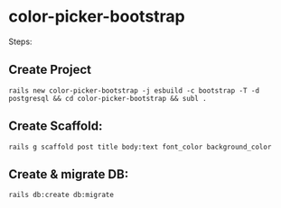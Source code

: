 # color-picker-bootstrap

Steps:

## Create Project
```
rails new color-picker-bootstrap -j esbuild -c bootstrap -T -d postgresql && cd color-picker-bootstrap && subl .
```

## Create Scaffold:
```
rails g scaffold post title body:text font_color background_color
```

## Create & migrate DB:
```
rails db:create db:migrate
```